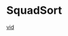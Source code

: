# SquadSort

[vid](https://drive.google.com/file/d/1ICljpnpUHUsqkwJew946uCnSczkLX1K4/view?usp=sharing)
